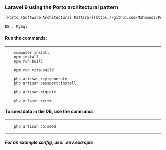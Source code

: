 ### Laravel 9 using the Porto architectural pattern

```html
[Porto (Software Architectural Pattern)](https://github.com/Mahmoudz/Porto)
```

```html
DB : MySql
```

#### Run the commands:

---

```shell
    composer install
    npm install
    npm run build
    
    npm run vite-build
    
    php artisan key:generate
    php artisan passport:install
    
    php artisan migrate
    
    php artisan serve
```


#### To seed data in the DB, use the command:

---

```shell
    php artisan db:seed
```

---

##### For an example config, use: .env.example
